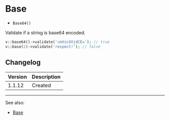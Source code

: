 # Base

- `Base64()`

Validate if a string is base64 encoded.

```php
v::base64()->validate('cmVzcGVjdCE='); // true
v::base(2)->validate('respect!'); // false
```

## Changelog

Version | Description
--------|-------------
 1.1.12 | Created

***
See also:

- [Base](Base.md)

